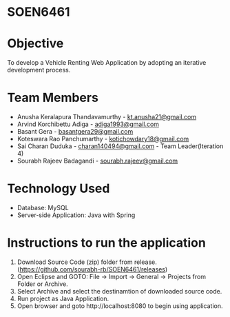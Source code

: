 # SOEN6461


# Objective
To develop a Vehicle Renting Web Application by adopting an iterative development process.

# Team Members

* Anusha Keralapura Thandavamurthy - kt.anusha21@gmail.com
* Arvind Korchibettu Adiga - adiga1993@gmail.com
* Basant Gera - basantgera29@gmail.com 
* Koteswara Rao Panchumarthy - kotichowdary18@gmail.com
* Sai Charan Duduka - charan140494@gmail.com - Team Leader(Iteration 4)
* Sourabh Rajeev Badagandi - sourabh.rajeev@gmail.com 

# Technology Used
* Database: MySQL
* Server-side Application: Java with Spring

# Instructions to run the application
1. Download Source Code (zip) folder from release.(https://github.com/sourabh-rb/SOEN6461/releases)
2. Open Eclipse and GOTO: File -> Import -> General -> Projects from Folder or Archive.
3. Select Archive and select the destinamtion of downloaded source code.
4. Run project as Java Application.
5. Open browser and goto http://localhost:8080 to begin using application.
